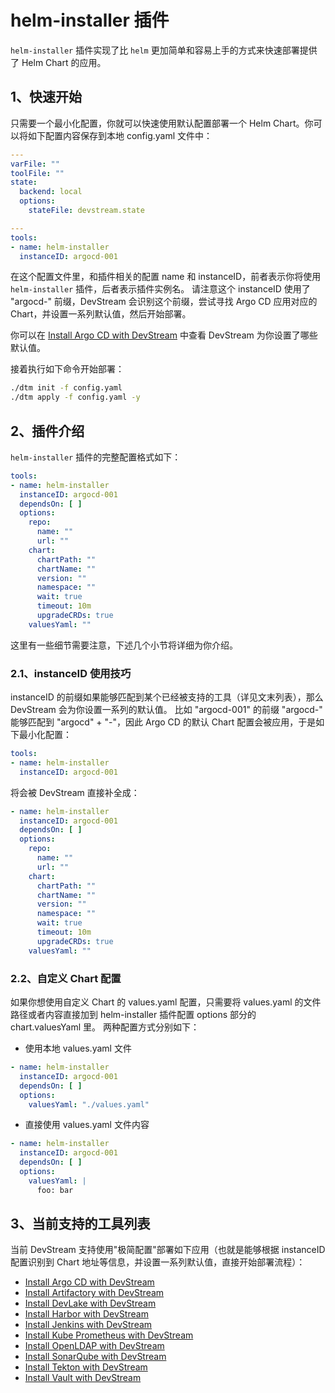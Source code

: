 # helm-installer 插件

`helm-installer` 插件实现了比 `helm` 更加简单和容易上手的方式来快速部署提供了 Helm Chart 的应用。

## 1、快速开始

只需要一个最小化配置，你就可以快速使用默认配置部署一个 Helm Chart。你可以将如下配置内容保存到本地 config.yaml 文件中：

```yaml
---
varFile: ""
toolFile: ""
state:
  backend: local
  options:
    stateFile: devstream.state

---
tools:
- name: helm-installer
  instanceID: argocd-001
```

在这个配置文件里，和插件相关的配置 name 和 instanceID，前者表示你将使用 `helm-installer` 插件，后者表示插件实例名。
请注意这个 instanceID 使用了 "argocd-" 前缀，DevStream 会识别这个前缀，尝试寻找 Argo CD 应用对应的 Chart，并设置一系列默认值，然后开始部署。

你可以在 [Install Argo CD with DevStream](./argocd.zh.md) 中查看 DevStream 为你设置了哪些默认值。

接着执行如下命令开始部署：

```sh
./dtm init -f config.yaml
./dtm apply -f config.yaml -y
```

## 2、插件介绍

`helm-installer` 插件的完整配置格式如下：

```yaml
tools:
- name: helm-installer
  instanceID: argocd-001
  dependsOn: [ ]
  options:
    repo:
      name: ""
      url: ""
    chart:
      chartPath: ""
      chartName: ""
      version: ""
      namespace: ""
      wait: true
      timeout: 10m
      upgradeCRDs: true
    valuesYaml: ""
```

这里有一些细节需要注意，下述几个小节将详细为你介绍。

### 2.1、instanceID 使用技巧

instanceID 的前缀如果能够匹配到某个已经被支持的工具（详见文末列表），那么 DevStream 会为你设置一系列的默认值。
比如 "argocd-001" 的前缀 "argocd-" 能够匹配到 "argocd" + "-"，因此 Argo CD 的默认 Chart 配置会被应用，于是如下最小化配置：

```yaml
tools:
- name: helm-installer
  instanceID: argocd-001
```

将会被 DevStream 直接补全成：

```yaml
- name: helm-installer
  instanceID: argocd-001
  dependsOn: [ ]
  options:
    repo:
      name: ""
      url: ""
    chart:
      chartPath: ""
      chartName: ""
      version: ""
      namespace: ""
      wait: true
      timeout: 10m
      upgradeCRDs: true
    valuesYaml: ""
```

### 2.2、自定义 Chart 配置

如果你想使用自定义 Chart 的 values.yaml 配置，只需要将 values.yaml 的文件路径或者内容直接加到 helm-installer 插件配置 options 部分的 chart.valuesYaml 里。
两种配置方式分别如下：

- 使用本地 values.yaml 文件

```yaml
- name: helm-installer
  instanceID: argocd-001
  dependsOn: [ ]
  options:
    valuesYaml: "./values.yaml"
```

- 直接使用 values.yaml 文件内容

```yaml
- name: helm-installer
  instanceID: argocd-001
  dependsOn: [ ]
  options:
    valuesYaml: |
      foo: bar
```

## 3、当前支持的工具列表

当前 DevStream 支持使用"极简配置"部署如下应用（也就是能够根据 instanceID 配置识别到 Chart 地址等信息，并设置一系列默认值，直接开始部署流程）：

- [Install Argo CD with DevStream](./argocd.zh.md)
- [Install Artifactory with DevStream](./artifactory.zh.md)
- [Install DevLake with DevStream](./devlake.zh.md)
- [Install Harbor with DevStream](./harbor.zh.md)
- [Install Jenkins with DevStream](./jenkins.zh.md)
- [Install Kube Prometheus with DevStream](./kube-prometheus.zh.md)
- [Install OpenLDAP with DevStream](./openldap.zh.md)
- [Install SonarQube with DevStream](./sonarqube.zh.md)
- [Install Tekton with DevStream](./tekton.zh.md)
- [Install Vault with DevStream](./vault.zh.md)
